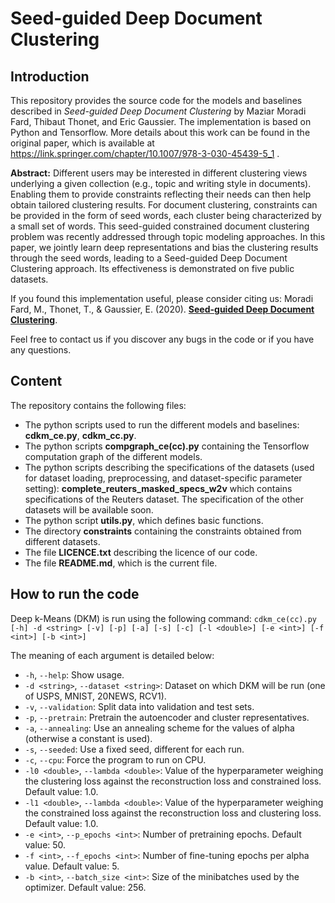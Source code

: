 **Seed-guided Deep Document Clustering**
======

## __Introduction__

This repository provides the source code for the models and baselines described in *Seed-guided Deep Document Clustering* by Maziar Moradi Fard, Thibaut Thonet, and Eric Gaussier. The implementation is based on Python and Tensorflow. More details about this work can be found in the original paper, which is available at https://link.springer.com/chapter/10.1007/978-3-030-45439-5_1 .

**Abstract:** Different users may be interested in different clustering views underlying a given collection (e.g., topic and writing style in documents). Enabling them to provide constraints reflecting their needs can then help obtain tailored clustering results. For document clustering, constraints can be provided in the form of seed words, each cluster being characterized by a small set of words. This seed-guided constrained document clustering problem was recently addressed through topic modeling approaches. In this paper, we jointly learn deep representations and bias the clustering results through the seed words, leading to a Seed-guided Deep Document Clustering approach. Its effectiveness is demonstrated on five public datasets.

If you found this implementation useful, please consider citing us:
Moradi Fard, M., Thonet, T., & Gaussier, E. (2020). **[Seed-guided Deep Document Clustering](https://link.springer.com/chapter/10.1007/978-3-030-45439-5_1)**.

Feel free to contact us if you discover any bugs in the code or if you have any questions.

## __Content__

The repository contains the following files:
* The python scripts used to run the different models and baselines: **cdkm_ce.py**, **cdkm_cc.py**. 
* The python scripts **compgraph_ce(cc).py** containing the Tensorflow computation graph of the different models.
* The python scripts describing the specifications of the datasets (used for dataset loading, preprocessing, and dataset-specific parameter setting): **complete_reuters_masked_specs_w2v** which contains specifications of the Reuters dataset. The specification of the other datasets will be available soon.
* The python script **utils.py**, which defines basic functions.
* The directory **constraints** containing the constraints obtained from different datasets.
* The file **LICENCE.txt** describing the licence of our code.
* The file **README.md**, which is the current file.

## __How to run the code__

Deep k-Means (DKM) is run using the following command:
```cdkm_ce(cc).py [-h] -d <string> [-v] [-p] [-a] [-s] [-c] [-l <double>] [-e <int>] [-f <int>] [-b <int>]```

The meaning of each argument is detailed below:
* ``-h``, ``--help``: Show usage.
* ``-d <string>``, ``--dataset <string>``: Dataset on which DKM will be run (one of USPS, MNIST, 20NEWS, RCV1).
* ``-v``, ``--validation``: Split data into validation and test sets.
* ``-p``, ``--pretrain``: Pretrain the autoencoder and cluster representatives.
* ``-a``, ``--annealing``: Use an annealing scheme for the values of alpha (otherwise a constant is used).
* ``-s``, ``--seeded``: Use a fixed seed, different for each run.
* ``-c``, ``--cpu``: Force the program to run on CPU.
* ``-l0 <double>``, ``--lambda <double>``: Value of the hyperparameter weighing the clustering loss against the reconstruction loss and constrained loss. Default value: 1.0.
* ``-l1 <double>``, ``--lambda <double>``: Value of the hyperparameter weighing the constrained loss against the reconstruction loss and clustering loss. Default value: 1.0.
* ``-e <int>``, ``--p_epochs <int>``: Number of pretraining epochs. Default value: 50.
* ``-f <int>``, ``--f_epochs <int>``: Number of fine-tuning epochs per alpha value. Default value: 5.
* ``-b <int>``, ``--batch_size <int>``: Size of the minibatches used by the optimizer. Default value: 256.
